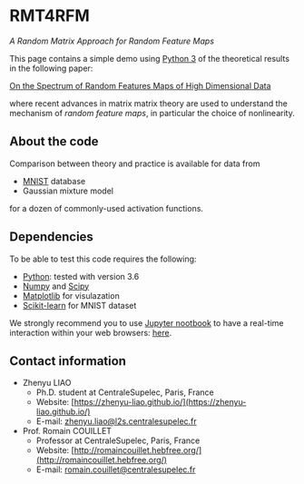 # RMT4RFM
*A Random Matrix Approach for Random Feature Maps*

This page contains a simple demo using [Python 3](https://www.python.org/) of the theoretical results  in the following paper:

 [On the Spectrum of Random Features Maps of High Dimensional Data](https://zhenyu-liao.github.io/pdf/rfm_icml2018.pdf)
 
 where recent advances in matrix matrix theory are used to understand the mechanism of *random feature maps*, in particular the choice of nonlinearity.
 
## About the code
 Comparison between theory and practice is available for data from
 
 * [MNIST](http://yann.lecun.com/exdb/mnist/) database
 * Gaussian mixture model

for a dozen of commonly-used activation functions.

## Dependencies
To be able to test this code requires the following:

* [Python](https://www.python.org/): tested with version 3.6
* [Numpy](http://www.numpy.org/) and [Scipy](https://www.scipy.org/)
* [Matplotlib](http://matplotlib.org/) for visulazation
* [Scikit-learn](http://scikit-learn.org/stable/) for MNIST dataset
 
We strongly recommend you to use [Jupyter nootbook](http://jupyter.org/) to have a real-time interaction within your web browsers: [here](http://nbviewer.jupyter.org/github/Zhenyu-LIAO/RMT4ELM/blob/master/RMT4ELM.ipynb).
 
## Contact information
* Zhenyu LIAO
	* Ph.D. student at CentraleSupelec, Paris, France
	* Website: [https://zhenyu-liao.github.io/](https://zhenyu-liao.github.io/)
	* E-mail: [zhenyu.liao@l2s.centralesupelec.fr](mailto:zhenyu.liao@l2s.centralesupelec.fr)
* Prof. Romain COUILLET
	* Professor at CentraleSupelec, Paris, France
	* Website: [http://romaincouillet.hebfree.org/](http://romaincouillet.hebfree.org/)
	*  E-mail: [romain.couillet@centralesupelec.fr](mailto:romain.couillet@centralesupelec.fr)



